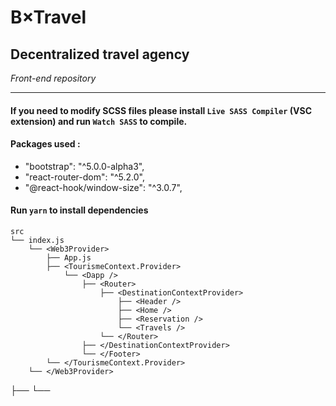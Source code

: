 # B×Travel

## Decentralized travel agency

_Front-end repository_

<hr/>

#### If you need to modify SCSS files please install `Live SASS Compiler` (VSC extension) and run `Watch SASS` to compile.

#### Packages used :

- "bootstrap": "^5.0.0-alpha3",
- "react-router-dom": "^5.2.0",
- "@react-hook/window-size": "^3.0.7",

#### Run `yarn` to install dependencies

```
src
└── index.js
    └── <Web3Provider>
        ├── App.js
        ├── <TourismeContext.Provider>
            └── <Dapp />
                ├── <Router>
                    ├── <DestinationContextProvider>
                        ├── <Header />
                        ├── <Home />
                        ├── <Reservation />
                        └── <Travels />
                    └── </Router>
                ├── </DestinationContextProvider>
                └── </Footer>
        └── </TourismeContext.Provider>
    └── </Web3Provider>

```

├──
└──
